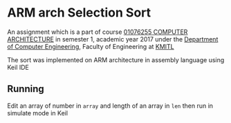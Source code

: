 # ARM arch Selection Sort

An assignment which is a part of course [01076255 COMPUTER ARCHITECTURE](http://www.reg.kmitl.ac.th/teachtable_v20/subject_detail.php?subject_id=01076255) in semester 1, academic year 2017 under the [Department of Computer Engineering](http://www.ce.kmitl.ac.th), Faculty of Engineering at [KMITL](http://www.kmitl.ac.th)

The sort was implemented on ARM architecture in assembly language using Keil IDE

## Running

Edit an array of number in `array` and length of an array in `len` then run in simulate mode in Keil
